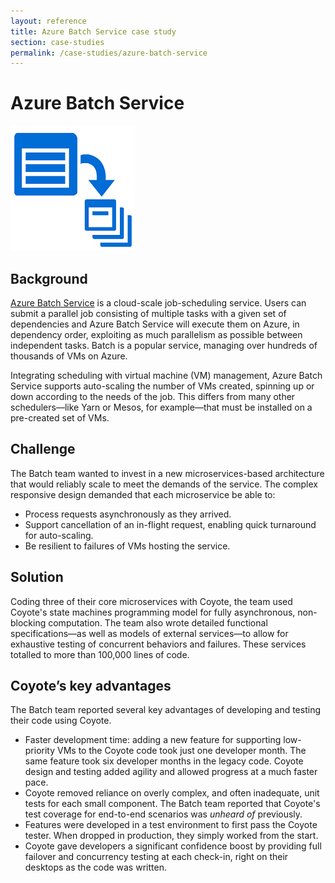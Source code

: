 ```yaml
---
layout: reference
title: Azure Batch Service case study
section: case-studies
permalink: /case-studies/azure-batch-service
---
```


# Azure Batch Service

![icon](../assets/images/Azure-Batch.png)

## Background

[Azure Batch Service](https://azure.microsoft.com/en-us/services/batch/) is a cloud-scale
job-scheduling service. Users can submit a parallel job consisting of multiple tasks with a given set
of dependencies and Azure Batch Service will execute them on Azure, in dependency order, exploiting as much
parallelism as possible between independent tasks. Batch is a popular service, managing over hundreds
of thousands of VMs on Azure.

Integrating scheduling with virtual machine (VM) management, Azure Batch Service supports
auto-scaling the number of VMs created, spinning up or down according to the needs of the job.
This differs from many other schedulers—like Yarn or Mesos, for example—that must be installed
on a pre-created set of VMs.

## Challenge

The Batch team wanted to invest in a new microservices-based architecture that would reliably
scale to meet the demands of the service. The complex responsive design demanded that each
microservice be able to:

- Process requests asynchronously as they arrived.
- Support cancellation of an in-flight request, enabling quick turnaround for auto-scaling.
- Be resilient to failures of VMs hosting the service.

## Solution

Coding three of their core microservices with Coyote, the team used Coyote's state machines
programming model for fully asynchronous, non-blocking computation. The team also wrote
detailed functional specifications—as well as models of external services—to allow for
exhaustive testing of concurrent behaviors and failures. These services totalled to more than
100,000 lines of code.

## Coyote’s key advantages

The Batch team reported several key advantages of developing and testing their code using Coyote.

- Faster development time: adding a new feature for supporting low-priority VMs to the Coyote code took
just one developer month. The same feature took six developer months in the legacy code. Coyote
design and testing added agility and allowed progress at a much faster pace.
- Coyote removed reliance on overly complex, and often inadequate, unit tests for each small
component. The Batch team reported that Coyote's test coverage for end-to-end scenarios was _unheard
of_ previously.
- Features were developed in a test environment to first pass the Coyote tester. When dropped in
production, they simply worked from the start.
- Coyote gave developers a significant confidence boost by providing full failover and concurrency testing at each check-in, right on their desktops as the code was written.
